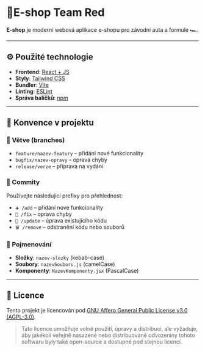 # 🛒E-shop Team Red

**E-shop** je moderní webová aplikace e-shopu pro závodní auta a formule 🏎️.

---

## ⚙️ Použité technologie

* **Frontend**: [React + JS](https://reactjs.org/)
* **Styly**: [Tailwind CSS](https://tailwindcss.com/)
* **Bundler**: [Vite](https://vitejs.dev/)
* **Linting**: [ESLint](https://eslint.org/)
* **Správa balíčků**: [npm](https://www.npmjs.com/)

---

## 🧭 Konvence v projektu

### 🌿 Větve (branches)

* `feature/nazev-featury` – přidání nové funkcionality
* `bugfix/nazev-opravy` – oprava chyby
* `release/verze` – příprava na vydání

### 💾 Commity

Používejte následující prefixy pro přehlednost:

* `➕ /add` – přidání nové funkcionality
* `🐛 /fix` – oprava chyby
* `🔧 /update` – úprava existujícího kódu
* `🗑️ /remove` – odstranění kódu nebo souborů

### 📂 Pojmenování

* **Složky**: `nazev-slozky` (kebab-case)
* **Soubory**: `nazevSouboru.js` (camelCase)
* **Komponenty**: `NazevKomponenty.jsx` (PascalCase)

---

## 📄 Licence

Tento projekt je licencován pod [GNU Affero General Public License v3.0 (AGPL-3.0)](https://www.gnu.org/licenses/agpl-3.0.html).

> Tato licence umožňuje volné použití, úpravy a distribuci, ale vyžaduje, aby jakékoli veřejně nasazené nebo distribuované odvozeniny tohoto softwaru byly také open-source a dostupné pod stejnou licencí.
